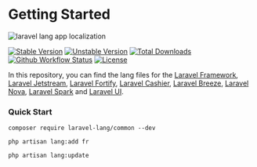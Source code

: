 # Getting Started

![laravel lang app localization](https://preview.dragon-code.pro/laravel-lang/app-localization.svg?brand=laravel&invert=1)

[![Stable Version][badge_stable]][link_packagist]
[![Unstable Version][badge_unstable]][link_packagist]
[![Total Downloads][badge_downloads]][link_packagist]
[![Github Workflow Status][badge_build]][link_build]
[![License][badge_license]][link_license]

In this repository, you can find the lang files for
the [Laravel Framework](https://laravel.com), [Laravel Jetstream](https://jetstream.laravel.com), [Laravel Fortify](https://github.com/laravel/fortify), [Laravel Cashier](https://laravel.com/docs/billing), [Laravel Breeze](https://github.com/laravel/breeze), [Laravel Nova](https://nova.laravel.com), [Laravel Spark](https://spark.laravel.com)
and [Laravel UI](https://github.com/laravel/ui).

### Quick Start

```bash:no-line-numbers
composer require laravel-lang/common --dev

php artisan lang:add fr

php artisan lang:update
```


[badge_build]:          https://img.shields.io/github/actions/workflow/status/laravel-lang/lang/phpunit.yml?branch=main&style=flat-square

[badge_downloads]:      https://img.shields.io/packagist/dt/laravel-lang/lang.svg?style=flat-square

[badge_license]:        https://img.shields.io/packagist/l/laravel-lang/lang.svg?style=flat-square

[badge_stable]:         https://img.shields.io/github/v/release/laravel-lang/lang?label=stable&style=flat-square

[badge_unstable]:       https://img.shields.io/badge/unstable-dev--main-orange?style=flat-square

[link_build]:           https://github.com/laravel-lang/lang/actions

[link_license]:         https://github.com/Laravel-Lang/lang/blob/main/LICENSE.md

[link_packagist]:       https://packagist.org/packages/laravel-lang/lang
